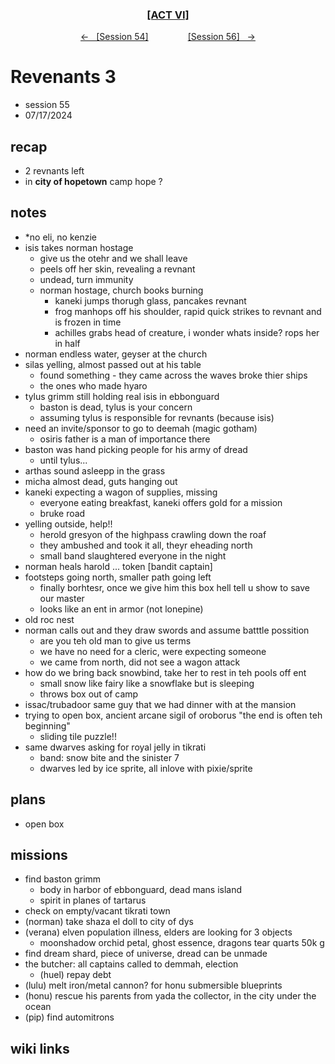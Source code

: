 <div align="center">
  <h3 align="center"><a href="https://github.com/h-griffin/dnd-notes/blob/main/grimmhaus/act-VI" >[ACT VI]</a></h3>
  <p align="center">
    <a href="https://github.com/h-griffin/dnd-notes/blob/main/grimmhaus/act-VI/24-07-10.md" >&larr; &nbsp; [Session 54]</a>
    &nbsp;&nbsp;&nbsp;&nbsp;&nbsp;&nbsp;&nbsp;&nbsp;&nbsp;&nbsp;&nbsp;&nbsp;&nbsp;&nbsp;
    <a href="https://github.com/h-griffin/dnd-notes/blob/main/grimmhaus/act-VI/24-07-24.md" >[Session 56] &nbsp; &rarr;</a>
  </p>
</div>

# Revenants 3
- session 55
- 07/17/2024

## recap
- 2 revnants left
- in **city of hopetown** camp hope ?

## notes
- *no eli, no kenzie
- isis takes norman hostage
    - give us the otehr and we shall leave
    - peels off her skin, revealing a revnant
    - undead, turn immunity
    - norman hostage, church books burning
        - kaneki jumps thorugh glass, pancakes revnant
        - frog manhops off his shoulder, rapid quick strikes to revnant and is frozen in time
        - achilles grabs head of creature, i wonder whats inside? rops her in half
- norman endless water, geyser at the church
- silas yelling, almost passed out at his table 
    - found something - they came across the waves broke thier ships
    - the ones who made hyaro
- tylus grimm still holding real isis in ebbonguard
    - baston is dead, tylus is your concern
    - assuming tylus is responsible for revnants (because isis)
- need an invite/sponsor to go to deemah (magic gotham)
    - osiris father is a man of importance there
- baston was hand picking people for his army of dread
    - until tylus...
- arthas sound asleepp in the grass
- micha almost dead, guts hanging out
- kaneki expecting a wagon of supplies, missing
    - everyone eating breakfast, kaneki offers gold for a mission
    - bruke road
- yelling outside, help!!
    - herold gresyon of the highpass crawling down the roaf
    - they ambushed and took it all, theyr eheading north
    - small band slaughtered everyone in the night
- norman heals harold ... token [bandit captain]
- footsteps going north, smaller path going left
    - finally borhtesr, once we give him this box hell tell u show to save our master
    - looks like an ent in armor (not lonepine)
- old roc nest
- norman calls out and they draw swords and assume batttle possition
    - are you teh old man to give us terms
    - we have no need for a cleric, were expecting someone
    - we came from north, did not see a wagon attack
- how do we bring back snowbind, take her to rest in teh pools off ent
    - small snow like fairy like a snowflake but is sleeping
    - throws box out of camp
- issac/trubadoor same guy that we had dinner with at the mansion
- trying to open box, ancient arcane sigil of oroborus "the end is often teh beginning"
    - sliding tile puzzle!! 
- same dwarves asking for royal jelly in tikrati
    - band: snow bite and the sinister 7
    - dwarves led by ice sprite, all inlove with pixie/sprite 

## plans
- open box

## missions
- find baston grimm
    - body in harbor of ebbonguard, dead mans island
    - spirit in planes of tartarus
- check on empty/vacant tikrati town
- (norman) take shaza el doll to city of dys
- (verana) elven population illness, elders are looking for 3 objects
    - moonshadow orchid petal, ghost essence, dragons tear quarts 50k g
- find dream shard, piece of universe, dread can be unmade
- the butcher: all captains called to demmah, election
    - (huel) repay debt
- (lulu) melt iron/metal cannon? for honu submersible blueprints
- (honu) rescue his parents from yada the collector, in the city under the ocean
- (pip) find automitrons

## wiki links
